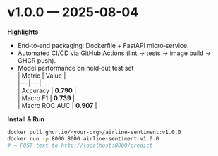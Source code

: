 # v1.0.0 — 2025-08-04

**Highlights**

* End‑to‑end packaging: Dockerfile + FastAPI micro‑service.
* Automated CI/CD via GitHub Actions (lint → tests → image build → GHCR push).
* Model performance on held‑out test set  
  | Metric | Value |  
  |---|---|  
  | Accuracy | **0.790** |  
  | Macro F1 | **0.739** |  
  | Macro ROC AUC | **0.907** |

**Install & Run**

```bash
docker pull ghcr.io/<your‑org>/airline-sentiment:v1.0.0
docker run -p 8000:8000 airline-sentiment:v1.0.0
# → POST text to http://localhost:8000/predict
```

